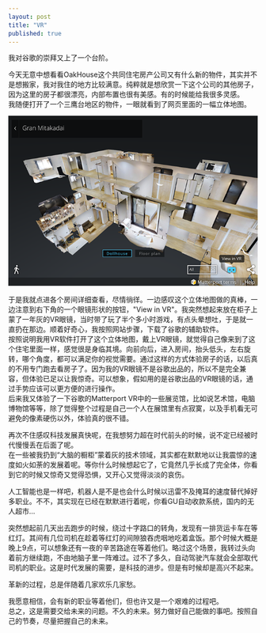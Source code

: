 ```yaml
---
layout: post
title: "VR"
published: true
---
```

我对谷歌的崇拜又上了一个台阶。  

今天无意中想看看OakHouse这个共同住宅房产公司又有什么新的物件，其实并不是想搬家，我对我住的地方比较满意。纯粹就是想欣赏一下这个公司的其他房子，因为这里的房子都很漂亮，内部布置也很有美感。有的时候能给我很多灵感。  
我随便打开了一个三鹰台地区的物件，一眼就看到了网页里面的一幅立体地图。  

<img src="../images/3Dmap.png">  

于是我就点进各个房间详细查看，尽情徜徉。一边感叹这个立体地图做的真棒，一边注意到右下角的一个眼镜形状的按钮，"View in VR"。我突然想起来放在柜子上蒙了一年灰的VR眼镜，当时带了玩了半个多小时游戏，有点头晕想吐，于是就一直扔在那边。顺着好奇心，我按照网站步骤，下载了谷歌的辅助软件。  
按照说明我用VR软件打开了这个立体地图，戴上VR眼镜，就觉得自己像来到了这个住宅里面一样，感觉很是身临其境。向前向后，进入房间，抬头低头，左右旋转，哪个角度，都可以满足你的视觉需要。通过这样的方式体验房子的话，以后真的不用专门跑去看房子了。因为我的VR眼镜不是谷歌出品的，所以不是完全兼容，但体验已足以让我惊奇。可以想象，假如用的是谷歌出品的VR眼镜的话，通过手势应该可以更方便的进行操作。  
后来我又体验了一下谷歌的Matterport VR中的一些展览馆，比如说艺术馆，电脑博物馆等等，除了觉得整个过程是自己一个人在展馆里有点寂寞，以及手机看无可避免的像素硬伤以外，体验真的很不错。  

再次不住感叹科技发展真快呢，在我想努力超在时代前头的时候，说不定已经被时代慢慢丢在后面了呢。  
在一些被我扔到“大脑的橱柜”蒙着灰的技术领域，其实都在默默地以让我震惊的速度如火如荼的发展着呢。等你什么时候想起它了，它竟然几乎长成了完全体，你看到它的时候又惊奇又觉得恐惧，又开心又觉得淡淡的哀伤。  

人工智能也是一样吧，机器人是不是也会什么时候以迅雷不及掩耳的速度替代掉好多职业。不不，其实现在已经在默默进行着呢，你看GU自动收款系统，国内的无人超市…  

突然想起前几天出去跑步的时候，绕过十字路口的转角，发现有一排货运卡车在等红灯。其间有几位司机在趁着等红灯的间隙狼吞虎咽地吃着盒饭。那个时候大概是晚上9点，可以想象还有一夜的辛苦路途在等着他们。略过这个场景，我转过头向着前方继续跑，不由地脑子里一阵难过。过不了多久，自动驾驶汽车就会全部取代司机的职业。这是时代发展的需要，是科技的进步。但是有时候却是高兴不起来。  

革新的过程，总是伴随着几家欢乐几家愁。  

我愿意相信，会有新的职业等着他们，但也许又是一个艰难的过程吧。  
总之，这是需要交给未来的问题。不久的未来。努力做好自己能做的事吧。按照自己的节奏，尽量把握自己的未来。  